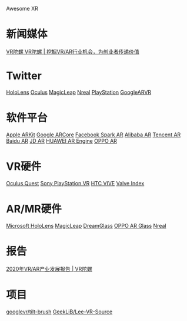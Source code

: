 Awesome XR

# 新闻媒体
[VR陀螺 VR陀螺 | 挖掘VR/AR行业机会，为创业者传递价值](https://www.vrtuoluo.cn/)

# Twitter
[HoloLens](https://twitter.com/HoloLens)
[Oculus](https://twitter.com/oculus)
[MagicLeap](https://twitter.com/magicleap)
[Nreal](https://twitter.com/Nreal)
[PlayStation](https://twitter.com/PlayStation)
[GoogleARVR](https://twitter.com/GoogleARVR)
[]()
[]()
[]()
[]()
[]()
[]()
[]()

# 软件平台
[Apple ARKit](https://developer.apple.com/augmented-reality/)
[Google ARCore](https://developers.google.com/ar)
[Facebook Spark AR](https://sparkar.facebook.com/ar-studio/)
[Alibaba AR](https://open-ar.bot.tmall.com/)
[Tencent AR](https://tar.qq.com/sdk)
[Baidu AR](https://ar.baidu.com/#/)
[JD AR](https://ar.jd.com/arpages/developer.html)
[HUAWEI AR Engine](https://developer.huawei.com/consumer/cn/hms/huawei-arengine/)
[OPPO AR](https://open.oppomobile.com/newservice/capability?pagename=ar)


# VR硬件
[Oculus Quest](https://www.oculus.com/)
[Sony PlayStation VR]()
[HTC VIVE](https://www.vive.com/cn/)
[Valve Index]()


# AR/MR硬件
[Microsoft HoloLens](https://www.microsoft.com/en-us/hololens)
[MagicLeap](https://www.magicleap.com/)
[DreamGlass](https://www.dreamworldvision.com/)
[OPPO AR Glass](https://www.oppo.com/en/newsroom/stories/augmented-reality-glasses-are-about-to-change-the-game-/)
[Nreal](https://www.nreal.ai/)

# 报告
[2020年VR/AR产业发展报告 | VR陀螺](https://mp.weixin.qq.com/s/iCLJBKirIYoc9Cn6NoK7nQ)


# 项目
[googlevr/tilt-brush](https://github.com/googlevr/tilt-brush)
[GeekLiB/Lee-VR-Source](https://github.com/GeekLiB/Lee-VR-Source)

